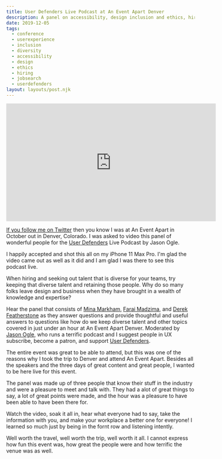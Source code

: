 ```yaml
---
title: User Defenders Live Podcast at An Event Apart Denver
description: A panel on accessibility, design inclusion and ethics, hiring and retaining diverse talent, and landing a job in UX.
date: 2019-12-05
tags:
  - conference
  - userexperience
  - inclusion
  - diversity
  - accessibility
  - design
  - ethics
  - hiring
  - jobsearch
  - userdefenders
layout: layouts/post.njk
---
```


<iframe width="560" height="315" src="https://www.youtube.com/embed/i9mTeKl3NVQ" frameborder="0" allow="accelerometer; autoplay; encrypted-media; gyroscope; picture-in-picture" allowfullscreen></iframe>

[If you follow me on Twitter](https://twitter.com/toddlibby/) then you know I was at An Event Apart in October out in Denver, Colorado. I was asked to video this panel of wonderful people for the [User Defenders](https://userdefenders.com/) Live Podcast by Jason Ogle.

I happily accepted and shot this all on my iPhone 11 Max Pro. I'm glad the video came out as well as it did and I am glad I was there to see this podcast live.

When hiring and seeking out talent that is diverse for your teams, try keeping that diverse talent and retaining those people. Why do so many folks leave design and business when they have brought in a wealth of knowledge and expertise?

Hear the panel that consists of [Mina Markham](https://twitter.com/MinaMarkham/), [Farai Madzima](https://twitter.com/farai_uxguy/), and [Derek Featherstone](https://twitter.com/feather/) as they answer questions and provide thoughtful and useful answers to questions like how do we keep diverse talent and other topics covered in just under an hour at An Event Apart Denver. Moderated by [Jason Ogle](https://twitter.com/jasonogle/), who runs a terrific podcast and I suggest people in UX subscribe, become a patron, and support [User Defenders](https://twitter.com/UserDefenders/).

The entire event was great to be able to attend, but this was one of the reasons why I took the trip to Denver and attend An Event Apart. Besides all the speakers and the three days of great content and great people, I wanted to be here live for this event.

The panel was made up of three people that know their stuff in the industry and were a pleasure to meet and talk with. They had a alot of great things to say, a lot of great points were made, and the hour was a pleasure to have been able to have been there for.

Watch the video, soak it all in, hear what everyone had to say, take the information with you, and make your workplace a better one for everyone! I learned so much just by being in the fornt row and listening intently.

Well worth the travel, well worth the trip, well worth it all. I cannot express how fun this event was, how great the people were and how terrific the venue was as well.